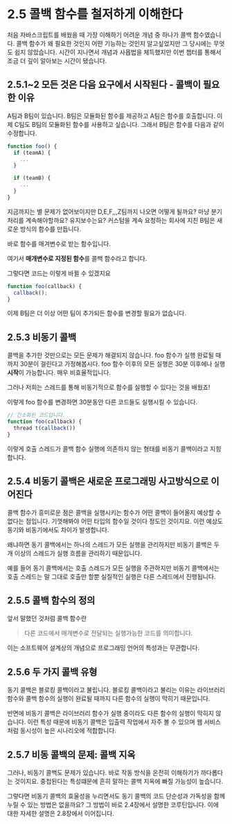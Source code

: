 # 2.5 콜백 함수를 철저하게 이해한다

처음 자바스크립트를 배웠을 때 가장 이해하기 어려운 개념 중 하나가 콜백 함수였습니다.
콜백 함수가 왜 필요한 것인지 어떤 기능하는 것인지 알고싶었지만 그 당시에는 무엇도 쉽지 않았습니다.
시간이 지나면서 개념과 사욥법을 체득했지만 이번 쳅터를 통해서 조금 더 깊이 알아보는 시간이 됐습니다.

## 2.5.1~2 모든 것은 다음 요구에서 시작된다 - 콜백이 필요한 이유

A팀과 B팀이 있습니다. B팀은 모듈화된 함수를 제공하고 A팀은 함수를 호출합니다.
이제 C팀도 B팀의 모듈화된 함수를 사용하고 싶습니다. 그래서 B팀은 함수를 다음과 같이 수정합니다.

```js
function foo() {
  if (teamA) {
    ...
  }

  if (teamB) {
    ...
  }
}
```

지금까지는 별 문제가 없어보이지만 D,E,F,,,Z팀까지 나오면 어떻게 될까요? 마냥 분기처리를 계속해야할까요?
유지보수는요? 커스텀을 계속 요청하는 회사에 지친 B팀은 새로운 방식의 함수를 만듭니다.

바로 함수를 매겨변수로 받는 함수입니다.

여기서 **매개변수로 지정된 함수**를 콜백 함수라고 합니다.

그렇다면 코드는 이렇게 바뀔 수 있겠지요

```js
function foo(callback) {
  callback();
}
```

이제 B팀은 더 이상 어떤 팀이 추가되든 함수를 변경할 필요가 없습니다.

## 2.5.3 비동기 콜백

콜백을 추가한 것만으로는 모든 문제가 해결되지 않습니다. foo 함수가 실행 완료될 때까지 30분이 걸린다고 가정해봅시다.
foo 함수 이후의 모든 실행은 30분 이후에나 실행 **시작**이 가능합니다. 매우 비효율적입니다.

그러나 저희는 스레드를 통해 비동기적으로 함수를 실행할 수 있다는 것을 배웠죠!

이렇게 foo 함수를 변경하면 30분동안 다른 코드들도 실행시킬 수 있습니다.

```js
// 간소화된 코드입니다.
function foo(callback) {
  thread t(callback())
}
```

이렇게 호출 스레드가 콜백 함수 실행에 의존하지 않는 형태를 비동기 콜백이라고 지힝합니다.

## 2.5.4 비동기 콜백은 새로운 프로그래밍 사고방식으로 이어진다

콜백 함수가 흥미로운 점은 콜백을 실행시키는 함수가 어떤 콜백이 들어올지 예상할 수 없다는 점입니다. 기껏해봐야 어떤 타입의 함수일 것이다 정도인 것이지요. 이런 예상도 동기와 비동기에서도 차이가 발생합니다.

왜냐하면 동기 콜백에서는 하나의 스레드가 모든 실행을 관리하지만 비동기 콜백은 두 개 이상의 스레드가 실행 흐름을 관리하기 때문입니다.

예를 들어 동기 콜백에서는 호출 스레드가 모든 실행을 주관하지만 비동기 콜백에서는 호출 스레드는 말 그대로 호출만 할뿐 실질적인 실행은 다른 스레드에서 진행됩니다.

## 2.5.5 콜백 함수의 정의

앞서 말했던 것처럼 콜백 함수란

> 다른 코드에서 매개변수로 전달되는 실행가능한 코드를 의미합니다.

이는 소프트웨어 설계상의 개념으로 프로그래밍 언어의 특성과는 무관합니다.

## 2.5.6 두 가지 콜백 유형

동기 콜백은 블로킹 콜백이라고 불립니다. 블로킹 콜백이라고 불리는 이유는 라이브러리 함수와 콜백 함수의 실행이 완료될 때까지 다른 함수의 실행이 막히기 때문입니다.

반면에 비동기 콜백은 라이브러리 함수가 실행 중이라도 다른 함수의 실행이 막히지 않습니다. 이런 특성 때문에 비동기 콜백은 입출력 작업에서 자주 볼 수 있으며 웹 서비스처럼 동시성이 높은 시나리오에 적합합니다.

## 2.5.7 비동 콜백의 문제: 콜백 지옥

그러나, 비동기 콜백도 문제가 있습니다. 바로 작동 방식을 온전히 이해하기가 까다롭다는 것이지요. 중첩된다는 특성떄문에 흔히 말하는 콜백 지옥에 빠질 가능성이 높습니다.

그렇다면 비동기 콜백의 효울성을 누리면서도 동기 콜백의 코드 단순성과 가독성을 함께 누릴 수 있는 방법은 없을까요?
그 방법이 바로 2.4장에서 설명한 코루틴입니다. 이에 대한 자세한 설명은 2.8장에서 이어집니다.
